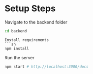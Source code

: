 # Setup Steps
Navigate to the backend folder
```sh
cd backend
```

```
Install requirements
```sh
npm install
```

Run the server
```sh
npm start # http://localhost:3000/docs
```
